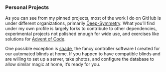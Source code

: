 ### Personal Projects

As you can see from my pinned projects, most of the work I do on GitHub is under different organizations, primarily
[Deep-Symmetry](https://github.com/Deep-Symmetry). What you’ll find under my own profile is largely forks to contribute
to other dependencies, experimental projects not polished enough for wide use, and exercises like solutions for
[Advent of Code](https://adventofcode.com).

One possible exception is [shade](https://github.com/brunchboy/shade), the fancy controller software I created for
our automated blinds at home. If you happen to have compatible blinds and are willing to set up a server, take photos,
and configure the database to allow similar magic at home, it’s ready for you.
